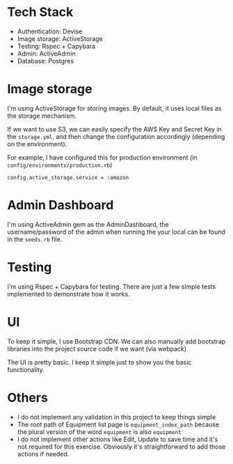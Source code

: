 
# Tech Stack
+ Authentication: Devise
+ Image storage: ActiveStorage
+ Testing: Rspec + Capybara
+ Admin: ActiveAdmin
+ Database: Postgres

# Image storage
I'm using ActiveStorage for storing images. By default, it uses local files as the storage mechanism.

If we want to use S3, we can easily specify the AWS Key and Secret Key in the `storage.yml`, and then change the configuration accordingly (depending on the environment).

For example, I have configured this for production environment (in `config/environments/production.rb`)

```
config.active_storage.service = :amazon
```

# Admin Dashboard

I'm using ActiveAdmin gem as the AdminDashboard, the username/password of the admin when running the your local can be found in the `seeds.rb` file.

# Testing

I'm using Rspec + Capybara for testing. There are just a few simple tests implemented to demonstrate how it works.

# UI

To keep it simple, I use Bootstrap CDN. We can also manually add bootstrap libraries into the project source code if we want (via webpack)

The UI is pretty basic. I keep it simple just to show you the basic functionality.

# Others

+ I do not implement any validation in this project to keep things simple
+ The root path of Equipment list page is `equipment_index_path` because the plural version of the word `equipment` is also `equipment`
+ I do not implement other actions like Edit, Update to save time and it's not required for this exercise. Obviously it's straightforward to add those actions if needed.